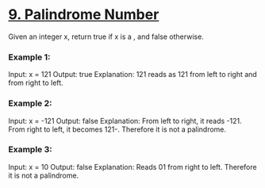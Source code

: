 # [9. Palindrome Number](https://leetcode.com/problems/palindrome-number)

Given an integer x, return true if x is a , and false otherwise.

### Example 1:
Input: x = 121
Output: true
Explanation: 121 reads as 121 from left to right and from right to left.

### Example 2:
Input: x = -121
Output: false
Explanation: From left to right, it reads -121. From right to left, it becomes 121-. Therefore it is not a palindrome.

### Example 3:
Input: x = 10
Output: false
Explanation: Reads 01 from right to left. Therefore it is not a palindrome.
